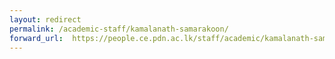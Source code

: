 ```yaml
---
layout: redirect
permalink: /academic-staff/kamalanath-samarakoon/
forward_url:  https://people.ce.pdn.ac.lk/staff/academic/kamalanath-samarakoon/
---
```


